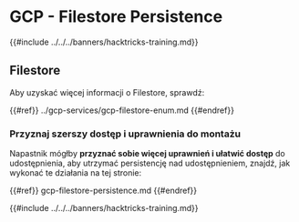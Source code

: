# GCP - Filestore Persistence

{{#include ../../../banners/hacktricks-training.md}}

## Filestore

Aby uzyskać więcej informacji o Filestore, sprawdź:

{{#ref}}
../gcp-services/gcp-filestore-enum.md
{{#endref}}

### Przyznaj szerszy dostęp i uprawnienia do montażu

Napastnik mógłby **przyznać sobie więcej uprawnień i ułatwić dostęp** do udostępnienia, aby utrzymać persistencję nad udostępnieniem, znajdź, jak wykonać te działania na tej stronie:

{{#ref}}
gcp-filestore-persistence.md
{{#endref}}

{{#include ../../../banners/hacktricks-training.md}}
